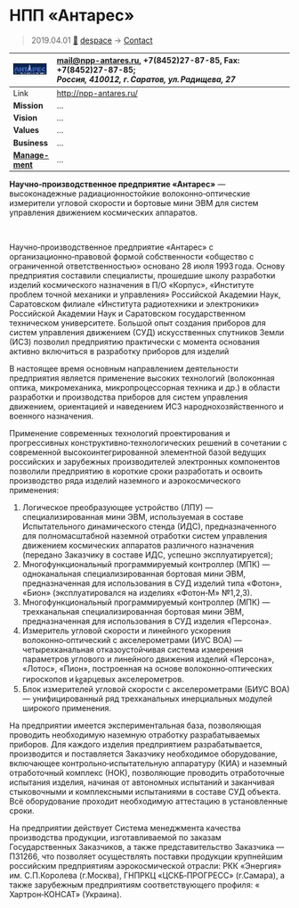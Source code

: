 # НПП «Антарес»
> 2019.04.01 [🚀](../index/index.md) [despace](index.md) → [Contact](contact.md)

|[![](f/contact/n/npp_antares_logo1_thumb.jpg)](f/contact/n/npp_antares_logo1.png)|<mail@npp-antares.ru>, +7(8452)27-87-85, Fax: +7(8452)27-87-85;<br> *Россия, 410012, г. Саратов, ул. Радищева, 27*|
|:--|:--|
|Link|<http://npp-antares.ru/>|
|**Mission**|…|
|**Vision**|…|
|**Values**|…|
|**Business**|…|
|**[Manage-<br>ment](mgmt.md)**|…|

**Научно‑производственное предприятие «Антарес»** — высоконадежные радиационностойкие волоконно‑оптические измерители угловой скорости и бортовые мини ЭВМ для систем управления движением космических аппаратов.


<p style="page-break-after:always"> </p>

Научно‑производственное предприятие «Антарес» с организационно‑правовой формой собственности «общество с ограниченной ответственностью» основано 28 июля 1993 года. Основу предприятия составили специалисты, прошедшие школу разработки изделий космического назначения в П/О «Корпус», «Институте проблем точной механики и управления» Российской Академии Наук, Саратовском филиале «Института радиотехники и электроники» Российской Академии Наук и Саратовском государственном техническом университете. Большой опыт создания приборов для систем управления движением (СУД) искусственных спутников Земли (ИСЗ) позволил предприятию практически с момента основания активно включиться в разработку приборов для изделий 

В настоящее время основным направлением деятельности предприятия является применение высоких технологий (волоконная оптика, микромеханика, микропроцессорная техника и др.) в области разработки и производства приборов для систем управления движением, ориентацией и наведением ИСЗ народнохозяйственного и военного назначения.

Применение современных технологий проектирования и прогрессивных конструктивно‑технологических решений в сочетании с современной высокоинтегрированной элементной базой ведущих российских и зарубежных производителей электронных компонентов позволили предприятию в короткие сроки разработать и освоить производство ряда изделий наземного и аэрокосмического применения:

   1. Логическое преобразующее устройство (ЛПУ) — специализированная мини ЭВМ, используемая в составе Испытательного динамического стенда (ИДС), предназначенного для полномасштабной наземной отработки систем управления движением космических аппаратов различного назначения (передано Заказчику в составе ИДС, успешно эксплуатируется);
   1. Многофункциональный программируемый контроллер (МПК) — одноканальная специализированная бортовая мини ЭВМ, предназначенная для использования в СУД изделий типа «Фотон», «Бион» (эксплуатировался на изделиях «Фотон‑М» №1,2,3).
   1. Многофункциональный программируемый контроллер (МПК) — трехканальная специализированная бортовая мини ЭВМ, предназначенная для использования в СУД изделия «Персона».
   1. Измеритель угловой скорости и линейного ускорения волоконно‑оптический с акселерометрами (ИУС ВОА) — четырехканальная отказоустойчивая система измерения параметров углового и линейного движения изделий «Персона», «Лотос», «Пион», построенная на основе волоконно‑оптических гироскопов и ㎏арцевых акселерометров.
   1. Блок измерителей угловой скорости с акселерометрами (БИУС ВОА) — унифицированный ряд трехканальных инерциальных модулей широкого применения.

На предприятии имеется экспериментальная база, позволяющая проводить необходимую наземную отработку разрабатываемых приборов. Для каждого изделия предприятием разрабатывается, производится и поставляется Заказчику необходимое оборудование, включающее контрольно‑испытательную аппаратуру (КИА) и наземный отработочный комплекс (НОК), позволяющие проводить отработочные испытания изделия, начиная от автономных испытаний и заканчивая стыковочными и комплексными испытаниями в составе СУД объекта. Всё оборудование проходит необходимую аттестацию в установленные сроки.

На предприятии действует Система менеджмента качества производства продукции, изготавливаемой по заказам Государственных Заказчиков, а также представительство Заказчика — ПЗ1266, что позволяет осуществлять поставки продукции крупнейшим российским предприятиям аэрокосмической отрасли: РКК «Энергия» им. С.П.Королева (г.Москва), ГНПРКЦ «ЦСКБ‑ПРОГРЕСС» (г.Самара), а также зарубежным предприятиям соответствующего профиля: « Хартрон‑КОНСАТ» (Украина).

